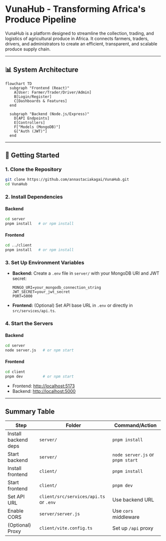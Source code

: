 # VunaHub - Transforming Africa's Produce Pipeline

VunaHub is a platform designed to streamline the collection, trading, and logistics of agricultural produce in Africa. It connects farmers, traders, drivers, and administrators to create an efficient, transparent, and scalable produce supply chain.

---

## 📊 System Architecture

```mermaid
flowchart TD
  subgraph "Frontend (React)"
    A[User: Farmer/Trader/Driver/Admin]
    B[Login/Register]
    C[Dashboards & Features]
  end

  subgraph "Backend (Node.js/Express)"
    D[API Endpoints]
    E[Controllers]
    F["Models (MongoDB)"]
    G["Auth (JWT)"]
  end

```

---

## 🚀 Getting Started

### **1. Clone the Repository**
```sh
git clone https://github.com/annastaciakagai/VunaHub.git
cd VunaHub
```

### **2. Install Dependencies**

#### Backend
```sh
cd server
pnpm install   # or npm install
```

#### Frontend
```sh
cd ../client
pnpm install   # or npm install
```

### **3. Set Up Environment Variables**

- **Backend:** Create a `.env` file in `server/` with your MongoDB URI and JWT secret:
    ```
    MONGO_URI=your_mongodb_connection_string
    JWT_SECRET=your_jwt_secret
    PORT=5000
    ```
- **Frontend:** (Optional) Set API base URL in `.env` or directly in `src/services/api.ts`.

### **4. Start the Servers**

#### Backend
```sh
cd server
node server.js   # or npm start
```

#### Frontend
```sh
cd client
pnpm dev         # or npm start
```

- Frontend: [http://localhost:5173](http://localhost:5173)
- Backend: [http://localhost:5000](http://localhost:5000)

---




## **Summary Table**

| Step                | Folder      | Command/Action                        |
|---------------------|-------------|---------------------------------------|
| Install backend deps| `server/`   | `pnpm install`                        |
| Start backend       | `server/`   | `node server.js` or `pnpm start`      |
| Install frontend    | `client/`   | `pnpm install`                        |
| Start frontend      | `client/`   | `pnpm dev`                            |
| Set API URL         | `client/src/services/api.ts` or `.env` | Use backend URL         |
| Enable CORS         | `server/server.js` | Use `cors` middleware         |
| (Optional) Proxy    | `client/vite.config.ts` | Set up `/api` proxy      |


